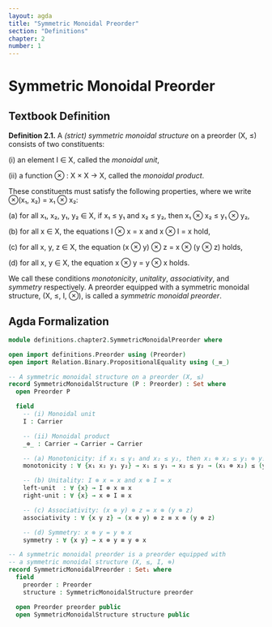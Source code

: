 ```yaml
---
layout: agda
title: "Symmetric Monoidal Preorder"
section: "Definitions"
chapter: 2
number: 1
---
```


# Symmetric Monoidal Preorder

## Textbook Definition

**Definition 2.1.** A *(strict) symmetric monoidal structure* on a preorder (X, ≤) consists of two constituents:

(i) an element I ∈ X, called the *monoidal unit*,

(ii) a function ⊗ : X × X → X, called the *monoidal product*.

These constituents must satisfy the following properties, where we write ⊗(x₁, x₂) = x₁ ⊗ x₂:

(a) for all x₁, x₂, y₁, y₂ ∈ X, if x₁ ≤ y₁ and x₂ ≤ y₂, then x₁ ⊗ x₂ ≤ y₁ ⊗ y₂,

(b) for all x ∈ X, the equations I ⊗ x = x and x ⊗ I = x hold,

(c) for all x, y, z ∈ X, the equation (x ⊗ y) ⊗ z = x ⊗ (y ⊗ z) holds,

(d) for all x, y ∈ X, the equation x ⊗ y = y ⊗ x holds.

We call these conditions *monotonicity*, *unitality*, *associativity*, and *symmetry* respectively. A preorder equipped with a symmetric monoidal structure, (X, ≤, I, ⊗), is called a *symmetric monoidal preorder*.

## Agda Formalization

```agda
module definitions.chapter2.SymmetricMonoidalPreorder where

open import definitions.Preorder using (Preorder)
open import Relation.Binary.PropositionalEquality using (_≡_)

-- A symmetric monoidal structure on a preorder (X, ≤)
record SymmetricMonoidalStructure (P : Preorder) : Set where
  open Preorder P

  field
    -- (i) Monoidal unit
    I : Carrier

    -- (ii) Monoidal product
    _⊗_ : Carrier → Carrier → Carrier

    -- (a) Monotonicity: if x₁ ≤ y₁ and x₂ ≤ y₂, then x₁ ⊗ x₂ ≤ y₁ ⊗ y₂
    monotonicity : ∀ {x₁ x₂ y₁ y₂} → x₁ ≤ y₁ → x₂ ≤ y₂ → (x₁ ⊗ x₂) ≤ (y₁ ⊗ y₂)

    -- (b) Unitality: I ⊗ x = x and x ⊗ I = x
    left-unit  : ∀ {x} → I ⊗ x ≡ x
    right-unit : ∀ {x} → x ⊗ I ≡ x

    -- (c) Associativity: (x ⊗ y) ⊗ z = x ⊗ (y ⊗ z)
    associativity : ∀ {x y z} → (x ⊗ y) ⊗ z ≡ x ⊗ (y ⊗ z)

    -- (d) Symmetry: x ⊗ y = y ⊗ x
    symmetry : ∀ {x y} → x ⊗ y ≡ y ⊗ x

-- A symmetric monoidal preorder is a preorder equipped with
-- a symmetric monoidal structure (X, ≤, I, ⊗)
record SymmetricMonoidalPreorder : Set₁ where
  field
    preorder : Preorder
    structure : SymmetricMonoidalStructure preorder

  open Preorder preorder public
  open SymmetricMonoidalStructure structure public
```
